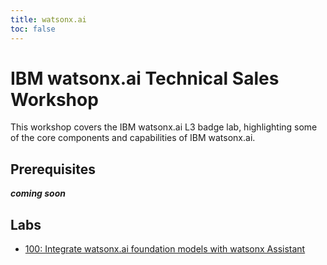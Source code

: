 ```yaml
---
title: watsonx.ai
toc: false
---
```


# IBM watsonx.ai Technical Sales Workshop

This workshop covers the IBM watsonx.ai L3 badge lab, highlighting some of the core components and capabilities of IBM watsonx.ai. 



## Prerequisites

***coming soon***

## Labs

- [100: Integrate watsonx.ai foundation models with watsonx Assistant](/watsonx/watsonxai/100)

